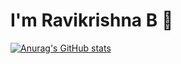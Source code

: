 # I'm Ravikrishna B 👋
[![Anurag's GitHub stats](https://github-readme-stats.vercel.app/api?username=Ravikrishna25&show_icons=true)](https://github.com/Ravikrishna25/github-readme-stats)
<!--
**Ravikrishna25/Ravikrishna25** is a ✨ _special_ ✨ repository because its `README.md` (this file) appears on your GitHub profile.

Here are some ideas to get you started:

- 🔭 I’m currently working on ...
- 🌱 I’m currently learning ...
- 👯 I’m looking to collaborate on ...
- 🤔 I’m looking for help with ...
- 💬 Ask me about ...
- 📫 How to reach me: ...
- 😄 Pronouns: ...
- ⚡ Fun fact: ...
-->
